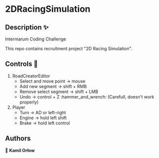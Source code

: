 ﻿# 2DRacingSimulation
## Description ✨
Intermarum Coding Challenge

This repo contains recruitment project "2D Racing Simulation".  

## Controls 🎨
<ol>
	<li>RoadCreatorEditor
		<ul>
			<li>Select and move point -> mouse</li>
			<li>Add new segment -> shift + RMB</li>
			<li>Remove select segment -> shift + LMB</li>
			<li>Undo -> control + Z :hammer_and_wrench: (Carefull, doesn't work properly)</li>
		</ul>
	</li>
	<li>Player
		<ul>
			<li>Turn -> AD or left-right</li>
			<li>Engine -> hold left shift</li>
			<li>Brake -> hold left control</li>
		</ul>
	</li>
</ol>

 
## Authors
👤 **Kamil Orłow**